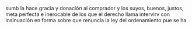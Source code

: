 sumb la hace gracia y donación al comprador y los suyos, buenos, justos, meta perfecta e inerocable de los que el derecho llama intervirv con insinuación en forma sobre que renuncia la ley del ordenamiento pue se ha